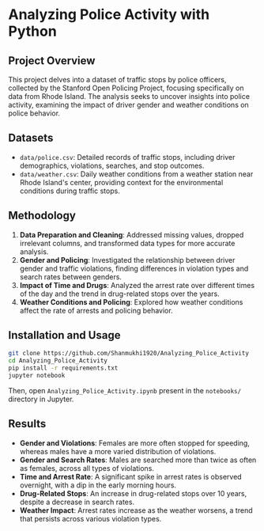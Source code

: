 
# Analyzing Police Activity with Python

## Project Overview
This project delves into a dataset of traffic stops by police officers, collected by the Stanford Open Policing Project, focusing specifically on data from Rhode Island. The analysis seeks to uncover insights into police activity, examining the impact of driver gender and weather conditions on police behavior.

## Datasets
- `data/police.csv`: Detailed records of traffic stops, including driver demographics, violations, searches, and stop outcomes.
- `data/weather.csv`: Daily weather conditions from a weather station near Rhode Island's center, providing context for the environmental conditions during traffic stops.

## Methodology
1. **Data Preparation and Cleaning**: Addressed missing values, dropped irrelevant columns, and transformed data types for more accurate analysis.
2. **Gender and Policing**: Investigated the relationship between driver gender and traffic violations, finding differences in violation types and search rates between genders.
3. **Impact of Time and Drugs**: Analyzed the arrest rate over different times of the day and the trend in drug-related stops over the years.
4. **Weather Conditions and Policing**: Explored how weather conditions affect the rate of arrests and policing behavior.


## Installation and Usage
```bash
git clone https://github.com/Shanmukhi1920/Analyzing_Police_Activity
cd Analyzing_Police_Activity
pip install -r requirements.txt
jupyter notebook
```
Then, open `Analyzing_Police_Activity.ipynb` present in the `notebooks/` directory in Jupyter.

## Results
- **Gender and Violations**: Females are more often stopped for speeding, whereas males have a more varied distribution of violations.
- **Gender and Search Rates**: Males are searched more than twice as often as females, across all types of violations.
- **Time and Arrest Rate**: A significant spike in arrest rates is observed overnight, with a dip in the early morning hours.
- **Drug-Related Stops**: An increase in drug-related stops over 10 years, despite a decrease in search rates.
- **Weather Impact**: Arrest rates increase as the weather worsens, a trend that persists across various violation types.

